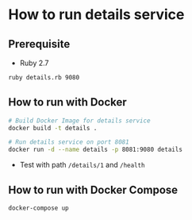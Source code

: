 # How to run details service


## Prerequisite

* Ruby 2.7

```bash
ruby details.rb 9080
```


## How to run with Docker

```bash
# Build Docker Image for details service
docker build -t details .

# Run details service on port 8081
docker run -d --name details -p 8081:9080 details
```

* Test with path `/details/1` and `/health`


## How to run with Docker Compose

```bash
docker-compose up
```